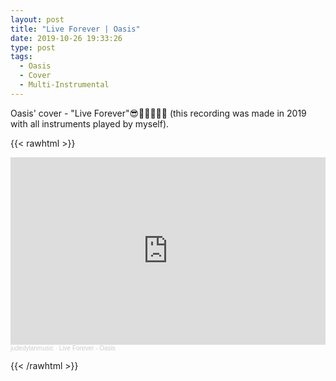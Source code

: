 ```yaml
---
layout: post
title: "Live Forever | Oasis"
date: 2019-10-26 19:33:26
type: post
tags:
  - Oasis
  - Cover
  - Multi-Instrumental
---
```


Oasis' cover - "Live Forever"😎🎸🎹🥁🎤🎵 
(this recording was made in 2019 with all instruments played by myself).

{{< rawhtml  >}}

<iframe width="100%" height="300" scrolling="no" frameborder="no" allow="autoplay" src="https://w.soundcloud.com/player/?url=https%3A//api.soundcloud.com/tracks/702153031&color=%23c62129&auto_play=false&hide_related=false&show_comments=true&show_user=true&show_reposts=false&show_teaser=true&visual=true"></iframe><div style="font-size: 10px; color: #cccccc;line-break: anywhere;word-break: normal;overflow: hidden;white-space: nowrap;text-overflow: ellipsis; font-family: Interstate,Lucida Grande,Lucida Sans Unicode,Lucida Sans,Garuda,Verdana,Tahoma,sans-serif;font-weight: 100;"><a href="https://soundcloud.com/user-580561710" title="judedylanmusic" target="_blank" style="color: #cccccc; text-decoration: none;">judedylanmusic</a> · <a href="https://soundcloud.com/user-580561710/live-forever-oasis" title="Live Forever - Oasis" target="_blank" style="color: #cccccc; text-decoration: none;">Live Forever - Oasis</a></div>

{{< /rawhtml >}}
<br/>
